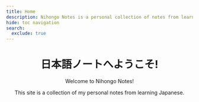 ```yaml
---
title: Home
description: Nihongo Notes is a personal collection of notes from learning Japanese.
hide: toc navigation
search:
  exclude: true
---
```

<div style="text-align:center;">
<h1>日本語ノートへようこそ!</h1>
<p>Welcome to Nihongo Notes!</p>
<p>This site is a collection of my personal notes from learning Japanese.</p>
</div>
